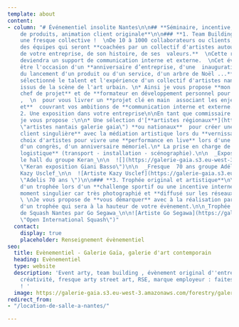 ```yaml
---
template: about
content:
- column: "# Événementiel insolite Nantes\n\n## **Séminaire, incentive, lancement
    de produits, animation client originale**\n\n### **1. Team Building artistique**\n\n**Créer
    une fresque collective !  \nDe 10 à 1000 collaborateurs ou clients,**  fédérez
    des équipes qui seront **coachées par un collectif d'artistes autour de la culture
    de votre entreprise, de son histoire, de ses  valeurs.**  \nCette réalisation
    deviendra un support de communication interne et externe.  \nCet évènement peut
    être l'occasion d'un **anniversaire d’entreprise, d'une  inauguration d'un showroom,
    du lancement d'un produit ou d'un service, d'un arbre de Noël ...**\n\n* **J'ai
    sélectionné le talent et l'expérience d'un collectif d'artistes nantais 100 Pressions**
    issus de la scène de l'art urbain. \n* Ainsi je vous propose **mon expertise de
    chef de projet** et de **formateur en développement personnel pour Manpower Group**
    ,  \n  pour vous livrer un **projet clé en main  associant les enjeux RH et RSE
    et**  couvrant vos ambitions de **communication interne et externe.**\n\n![](https://galerie-gaia.s3.eu-west-3.amazonaws.com/forestry/galeriegaia@nathalieperie-teambuilding.jpg)\n\n###
    2. Une exposition dans votre entreprise\n\nEn tant que commissaire d'exposition
    je vous propose :\n\n* Une sélection d'[**artistes régionaux**](https://galeriegaia.fr/catalogue/
    \"artistes nantais galerie gaia\") **ou nationaux**  pour créer une **expérience
    client singulière** avec la médiation artistique lors du **vernissage.**\n* Un
    choix d'artistes pour vivre une **performance en live** lors d'une soirée privée,
    d'un congrès, d'un anniversaire mémoriel.\n* La prise en charge de toute **la
    logistique** (transport - installation - scénographie).\n\n  _Exposition dans
    le hall du groupe Keran_\n\n  ![](https://galerie-gaia.s3.eu-west-3.amazonaws.com/forestry/galeriegaia@keran@basso.jpg
    \"Keran exposition Giani Basso\")\n\n  _Fresque  70 ans groupe Adélis - Artiste
    Kazy Usclef_\n\n  ![Artiste Kazy Usclef](https://galerie-gaia.s3.eu-west-3.amazonaws.com/forestry/galeriegaia@kazy-adelis.JPG
    \"Adelis 70 ans \")\n\n### **3. Trophée original et artistique**\n\nLa remise
    d'un trophée lors d'un **challenge sportif ou une incentive interne** est  un
    moment singulier car très photographié et **diffusé sur les réseaux sociaux.**
    \ \nJe vous propose de **vous démarquer** avec à la réalisation par un artiste
    d'un trophée qui sera à la hauteur de votre évènement.\n\n_Trophée de l'Open International
    de Squash Nantes par Go Segawa_\n\n![Artiste Go Segawa](https://galerie-gaia.s3.eu-west-3.amazonaws.com/forestry/galeriegaia@opensquash2018.jpg
    \"Open International Squash\")"
  contact:
    display: true
    placeholder: Renseignement évènementiel
seo:
  title: Evènementiel - Galerie Gaïa, galerie d'art contemporain
  heading: Evènementiel
  type: website
  description: 'Event arty, team building , évènement original d''entreprise, esprit
    créativité, fresque arty street art, RSE, marque employeur : faites appel à nous
    ! '
  image: https://galerie-gaia.s3.eu-west-3.amazonaws.com/forestry/galeriegaia@nathalieperie-teambuilding-1.jpg
redirect_from:
- "/location-de-salle-a-nantes/"

---
```

